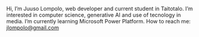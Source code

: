 Hi, I’m Juuso Lompolo, web developer and current student in Taitotalo.
I’m interested in computer science, generative AI and use of tecnology in media.
I’m currently learning Microsoft Power Platform.
How to reach me: jlompolo@gmail.com
